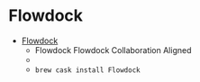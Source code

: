 # Flowdock
- [Flowdock](https://www.flowdock.com/)
  -  Flowdock Flowdock                 Collaboration Aligned
  - 
  - `brew cask install Flowdock`
